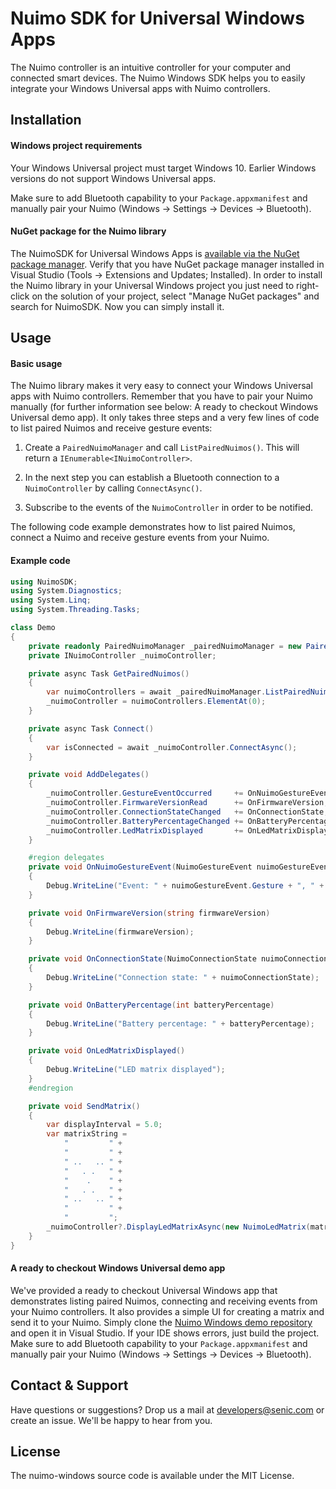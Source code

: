 # Nuimo SDK for Universal Windows Apps

The Nuimo controller is an intuitive controller for your computer and connected smart devices. The Nuimo Windows SDK helps you to easily integrate your Windows Universal apps with Nuimo controllers.

## Installation

#### Windows project requirements

Your Windows Universal project must target Windows 10. Earlier Windows versions do not support Windows Universal apps.

Make sure to add Bluetooth capability to your `Package.appxmanifest` and manually pair your Nuimo (Windows -> Settings -> Devices -> Bluetooth).

#### NuGet package for the Nuimo library

The NuimoSDK for Universal Windows Apps is [available via the NuGet package manager](https://www.nuget.org/packages/NuimoSDK/). Verify that you have NuGet package manager installed in Visual Studio (Tools -> Extensions and Updates; Installed). In order to install the Nuimo library in your Universal Windows project you just need to right-click on the solution of your project, select "Manage NuGet packages" and search for NuimoSDK. Now you can simply install it.

## Usage

#### Basic usage

The Nuimo library makes it very easy to connect your Windows Universal apps with Nuimo controllers. Remember that you have to pair your Nuimo manually (for further information see below: A ready to checkout Windows Universal demo app). It only takes three steps and a very few lines of code to list paired Nuimos and receive gesture events:

1. Create a `PairedNuimoManager` and call `ListPairedNuimos()`. This will return a `IEnumerable<INuimoController>`.

2. In the next step you can establish a Bluetooth connection to a `NuimoController` by calling `ConnectAsync()`.

3. Subscribe to the events of the `NuimoController` in order to be notified.

The following code example demonstrates how to list paired Nuimos, connect a Nuimo and receive gesture events from your Nuimo.

#### Example code

```C#
using NuimoSDK;
using System.Diagnostics;
using System.Linq;
using System.Threading.Tasks;

class Demo
{
	private readonly PairedNuimoManager _pairedNuimoManager = new PairedNuimoManager();
	private INuimoController _nuimoController;

	private async Task GetPairedNuimos()
	{
		var nuimoControllers = await _pairedNuimoManager.ListPairedNuimosAsync();
		_nuimoController = nuimoControllers.ElementAt(0);
	}

	private async Task Connect()
	{
		var isConnected = await _nuimoController.ConnectAsync();
	}

	private void AddDelegates()
	{
		_nuimoController.GestureEventOccurred     += OnNuimoGestureEvent;
		_nuimoController.FirmwareVersionRead      += OnFirmwareVersion;
		_nuimoController.ConnectionStateChanged   += OnConnectionState;
		_nuimoController.BatteryPercentageChanged += OnBatteryPercentage;
		_nuimoController.LedMatrixDisplayed       += OnLedMatrixDisplayed;
	}

	#region delegates
	private void OnNuimoGestureEvent(NuimoGestureEvent nuimoGestureEvent)
	{
		Debug.WriteLine("Event: " + nuimoGestureEvent.Gesture + ", " + nuimoGestureEvent.Value);
	}

	private void OnFirmwareVersion(string firmwareVersion)
	{
		Debug.WriteLine(firmwareVersion);
	}

	private void OnConnectionState(NuimoConnectionState nuimoConnectionState)
	{
		Debug.WriteLine("Connection state: " + nuimoConnectionState);
	}

	private void OnBatteryPercentage(int batteryPercentage)
	{
		Debug.WriteLine("Battery percentage: " + batteryPercentage);
	}

	private void OnLedMatrixDisplayed()
	{
		Debug.WriteLine("LED matrix displayed");
	}
	#endregion

	private void SendMatrix()
	{
		var displayInterval = 5.0;
		var matrixString =
			"         " +
			"         " +
			" ..   .. " +
			"   . .   " +
			"    .    " +
			"   . .   " +
			" ..   .. " +
			"         " +
			"         ";
		_nuimoController?.DisplayLedMatrixAsync(new NuimoLedMatrix(matrixString), displayInterval, (int)NuimoLedMatrixWriteOption.WithFadeTransition);
	}
}
```

#### A ready to checkout Windows Universal demo app

We've provided a ready to checkout Universal Windows app that demonstrates listing paired Nuimos, connecting and receiving events from your Nuimo controllers. It also provides a simple UI for creating a matrix and send it to your Nuimo. Simply clone the [Nuimo Windows demo repository](https://github.com/getsenic/nuimo-windows-demo) and open it in Visual Studio. If your IDE shows errors, just build the project. Make sure to add Bluetooth capability to your `Package.appxmanifest` and manually pair your Nuimo (Windows -> Settings -> Devices -> Bluetooth).

## Contact & Support

Have questions or suggestions? Drop us a mail at developers@senic.com or create an issue. We'll be happy to hear from you.

## License

The nuimo-windows source code is available under the MIT License.
